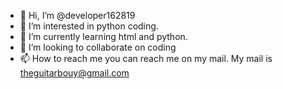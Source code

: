 - 👋 Hi, I’m @developer162819
- 👀 I’m interested in python coding.
- 🌱 I’m currently learning html and python.
- 💞️ I’m looking to collaborate on coding
- 📫 How to reach me you can reach me on my mail. My mail is theguitarbouy@gmail.com

<!---
developer162819/developer162819 is a ✨ special ✨ repository because its `README.md` (this file) appears on your GitHub profile.
You can click the Preview link to take a look at your changes.
--->
